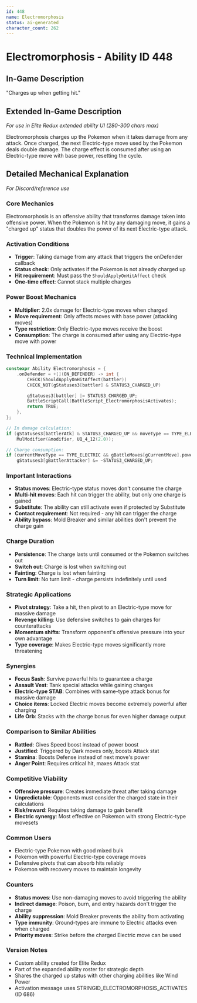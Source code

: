 ```yaml
---
id: 448
name: Electromorphosis
status: ai-generated
character_count: 262
---
```


# Electromorphosis - Ability ID 448

## In-Game Description
"Charges up when getting hit."

## Extended In-Game Description
*For use in Elite Redux extended ability UI (280-300 chars max)*

Electromorphosis charges up the Pokemon when it takes damage from any attack. Once charged, the next Electric-type move used by the Pokemon deals double damage. The charge effect is consumed after using an Electric-type move with base power, resetting the cycle.

## Detailed Mechanical Explanation
*For Discord/reference use*

### Core Mechanics
Electromorphosis is an offensive ability that transforms damage taken into offensive power. When the Pokemon is hit by any damaging move, it gains a "charged up" status that doubles the power of its next Electric-type attack.

### Activation Conditions
- **Trigger**: Taking damage from any attack that triggers the onDefender callback
- **Status check**: Only activates if the Pokemon is not already charged up
- **Hit requirement**: Must pass the `ShouldApplyOnHitAffect` check
- **One-time effect**: Cannot stack multiple charges

### Power Boost Mechanics
- **Multiplier**: 2.0x damage for Electric-type moves when charged
- **Move requirement**: Only affects moves with base power (attacking moves)
- **Type restriction**: Only Electric-type moves receive the boost
- **Consumption**: The charge is consumed after using any Electric-type move with power

### Technical Implementation
```c
constexpr Ability Electromorphosis = {
    .onDefender = +[](ON_DEFENDER) -> int {
        CHECK(ShouldApplyOnHitAffect(battler))
        CHECK_NOT(gStatuses3[battler] & STATUS3_CHARGED_UP)

        gStatuses3[battler] |= STATUS3_CHARGED_UP;
        BattleScriptCall(BattleScript_ElectromorphosisActivates);
        return TRUE;
    },
};

// In damage calculation:
if (gStatuses3[battlerAtk] & STATUS3_CHARGED_UP && moveType == TYPE_ELECTRIC) 
    MulModifier(&modifier, UQ_4_12(2.0));

// Charge consumption:
if (currentMoveType == TYPE_ELECTRIC && gBattleMoves[gCurrentMove].power)
    gStatuses3[gBattlerAttacker] &= ~STATUS3_CHARGED_UP;
```

### Important Interactions
- **Status moves**: Electric-type status moves don't consume the charge
- **Multi-hit moves**: Each hit can trigger the ability, but only one charge is gained
- **Substitute**: The ability can still activate even if protected by Substitute
- **Contact requirement**: Not required - any hit can trigger the charge
- **Ability bypass**: Mold Breaker and similar abilities don't prevent the charge gain

### Charge Duration
- **Persistence**: The charge lasts until consumed or the Pokemon switches out
- **Switch out**: Charge is lost when switching out
- **Fainting**: Charge is lost when fainting
- **Turn limit**: No turn limit - charge persists indefinitely until used

### Strategic Applications
- **Pivot strategy**: Take a hit, then pivot to an Electric-type move for massive damage
- **Revenge killing**: Use defensive switches to gain charges for counterattacks
- **Momentum shifts**: Transform opponent's offensive pressure into your own advantage
- **Type coverage**: Makes Electric-type moves significantly more threatening

### Synergies
- **Focus Sash**: Survive powerful hits to guarantee a charge
- **Assault Vest**: Tank special attacks while gaining charges
- **Electric-type STAB**: Combines with same-type attack bonus for massive damage
- **Choice items**: Locked Electric moves become extremely powerful after charging
- **Life Orb**: Stacks with the charge bonus for even higher damage output

### Comparison to Similar Abilities
- **Rattled**: Gives Speed boost instead of power boost
- **Justified**: Triggered by Dark moves only, boosts Attack stat
- **Stamina**: Boosts Defense instead of next move's power
- **Anger Point**: Requires critical hit, maxes Attack stat

### Competitive Viability
- **Offensive pressure**: Creates immediate threat after taking damage
- **Unpredictable**: Opponents must consider the charged state in their calculations
- **Risk/reward**: Requires taking damage to gain benefit
- **Electric synergy**: Most effective on Pokemon with strong Electric-type movesets

### Common Users
- Electric-type Pokemon with good mixed bulk
- Pokemon with powerful Electric-type coverage moves
- Defensive pivots that can absorb hits reliably
- Pokemon with recovery moves to maintain longevity

### Counters
- **Status moves**: Use non-damaging moves to avoid triggering the ability
- **Indirect damage**: Poison, burn, and entry hazards don't trigger the charge
- **Ability suppression**: Mold Breaker prevents the ability from activating
- **Type immunity**: Ground-types are immune to Electric attacks even when charged
- **Priority moves**: Strike before the charged Electric move can be used

### Version Notes
- Custom ability created for Elite Redux
- Part of the expanded ability roster for strategic depth
- Shares the charged up status with other charging abilities like Wind Power
- Activation message uses STRINGID_ELECTROMORPHOSIS_ACTIVATES (ID 686)